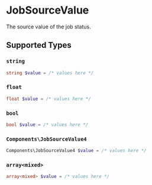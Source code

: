 # JobSourceValue

The source value of the job status.


## Supported Types

### `string`

```php
string $value = /* values here */
```

### `float`

```php
float $value = /* values here */
```

### `bool`

```php
bool $value = /* values here */
```

### `Components\JobSourceValue4`

```php
Components\JobSourceValue4 $value = /* values here */
```

### `array<mixed>`

```php
array<mixed> $value = /* values here */
```

